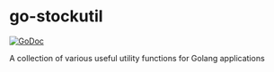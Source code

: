 # go-stockutil
[![GoDoc](https://godoc.org/github.com/shutterstock/go-stockutil?status.svg)](https://godoc.org/github.com/shutterstock/go-stockutil)

A collection of various useful utility functions for Golang applications

